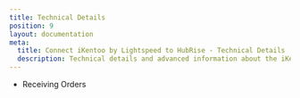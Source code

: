 ```yaml
---
title: Technical Details
position: 9
layout: documentation
meta:
  title: Connect iKentoo by Lightspeed to HubRise - Technical Details
  description: Technical details and advanced information about the iKentoo integration with HubRise. Connect apps and synchronise your data.
---
```


- <Link to="/apps/ikentoo-lightspeed/technical-details/receiving-orders/">Receiving Orders</Link>